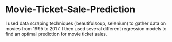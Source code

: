 # Movie-Ticket-Sale-Prediction
I used data scraping techniques (beautifulsoup, selenium) to gather data on movies from 1995 to 2017. I then used several different regression models to find an optimal prediction for movie ticket sales.
